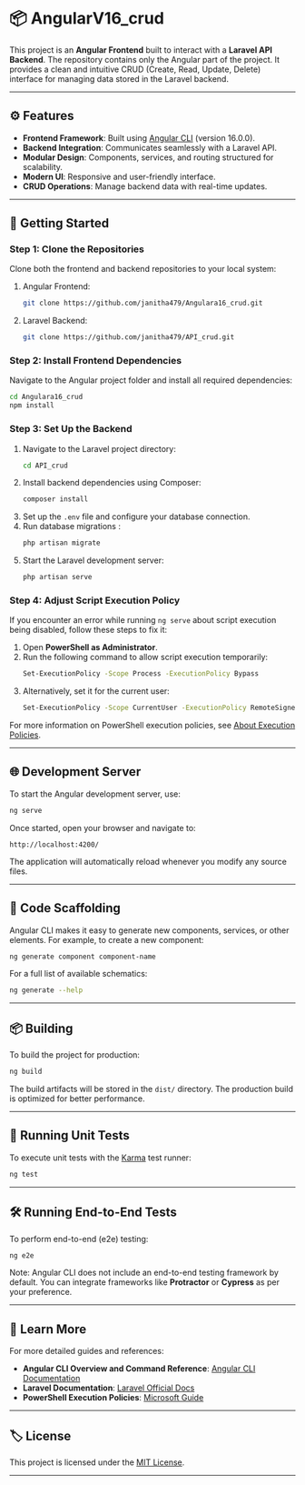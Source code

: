 # 📦 **AngularV16_crud**

This project is an **Angular Frontend** built to interact with a **Laravel API Backend**. The repository contains only the Angular part of the project. It provides a clean and intuitive CRUD (Create, Read, Update, Delete) interface for managing data stored in the Laravel backend.

---

## ⚙️ **Features**
- **Frontend Framework**: Built using [Angular CLI](https://github.com/angular/angular-cli) (version 16.0.0).
- **Backend Integration**: Communicates seamlessly with a Laravel API.
- **Modular Design**: Components, services, and routing structured for scalability.
- **Modern UI**: Responsive and user-friendly interface.
- **CRUD Operations**: Manage backend data with real-time updates.

---

## 🚀 **Getting Started**

### **Step 1: Clone the Repositories**
Clone both the frontend and backend repositories to your local system:

1. Angular Frontend:
   ```bash
   git clone https://github.com/janitha479/Angulara16_crud.git
   ```
2. Laravel Backend:
   ```bash
   git clone https://github.com/janitha479/API_crud.git
   ```

### **Step 2: Install Frontend Dependencies**
Navigate to the Angular project folder and install all required dependencies:
```bash
cd Angulara16_crud
npm install
```

### **Step 3: Set Up the Backend**
1. Navigate to the Laravel project directory:
   ```bash
   cd API_crud
   ```
2. Install backend dependencies using Composer:
   ```bash
   composer install
   ```
3. Set up the `.env` file and configure your database connection.
4. Run database migrations :
   ```bash
   php artisan migrate 
   ```
5. Start the Laravel development server:
   ```bash
   php artisan serve
   ```

### **Step 4: Adjust Script Execution Policy**
If you encounter an error while running `ng serve` about script execution being disabled, follow these steps to fix it:

1. Open **PowerShell as Administrator**.
2. Run the following command to allow script execution temporarily:
   ```bash
   Set-ExecutionPolicy -Scope Process -ExecutionPolicy Bypass
   ```
3. Alternatively, set it for the current user:
   ```bash
   Set-ExecutionPolicy -Scope CurrentUser -ExecutionPolicy RemoteSigned
   ```

For more information on PowerShell execution policies, see [About Execution Policies](https://go.microsoft.com/fwlink/?LinkID=135170).

---

## 🌐 **Development Server**

To start the Angular development server, use:

```bash
ng serve
```

Once started, open your browser and navigate to:

```
http://localhost:4200/
```

The application will automatically reload whenever you modify any source files.

---

## 📁 **Code Scaffolding**

Angular CLI makes it easy to generate new components, services, or other elements. For example, to create a new component:

```bash
ng generate component component-name
```

For a full list of available schematics:
```bash
ng generate --help
```

---

## 📦 **Building**

To build the project for production:

```bash
ng build
```

The build artifacts will be stored in the `dist/` directory. The production build is optimized for better performance.

---

## 🧪 **Running Unit Tests**

To execute unit tests with the [Karma](https://karma-runner.github.io) test runner:

```bash
ng test
```

---

## 🛠️ **Running End-to-End Tests**

To perform end-to-end (e2e) testing:

```bash
ng e2e
```

Note: Angular CLI does not include an end-to-end testing framework by default. You can integrate frameworks like **Protractor** or **Cypress** as per your preference.

---

## 📖 **Learn More**

For more detailed guides and references:
- **Angular CLI Overview and Command Reference**: [Angular CLI Documentation](https://angular.dev/tools/cli)
- **Laravel Documentation**: [Laravel Official Docs](https://laravel.com/docs)
- **PowerShell Execution Policies**: [Microsoft Guide](https://go.microsoft.com/fwlink/?LinkID=135170)

---

## 🏷️ **License**
This project is licensed under the [MIT License](LICENSE).

---
